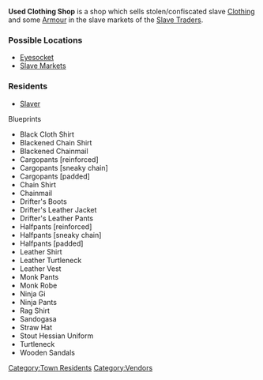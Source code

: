 **Used Clothing Shop** is a shop which sells stolen/confiscated slave
[Clothing](Clothing.md "wikilink") and some [Armour](Armour.md "wikilink") in
the slave markets of the [Slave Traders](03%20-%20Projects%20&%20Wikis/Kenshi/Kenshi%20Wiki/Kenshi%20Wiki%20Template/Slave_Traders.md "wikilink").

### Possible Locations

- [Eyesocket](Eyesocket.md "wikilink")
- [Slave Markets](Slave_Markets.md "wikilink")

### Residents

- [Slaver](Slaver.md "wikilink")

Blueprints

- Black Cloth Shirt
- Blackened Chain Shirt
- Blackened Chainmail
- Cargopants \[reinforced\]
- Cargopants \[sneaky chain\]
- Cargopants \[padded\]
- Chain Shirt
- Chainmail
- Drifter's Boots
- Drifter's Leather Jacket
- Drifter's Leather Pants
- Halfpants \[reinforced\]
- Halfpants \[sneaky chain\]
- Halfpants \[padded\]
- Leather Shirt
- Leather Turtleneck
- Leather Vest
- Monk Pants
- Monk Robe
- Ninja Gi
- Ninja Pants
- Rag Shirt
- Sandogasa
- Straw Hat
- Stout Hessian Uniform
- Turtleneck
- Wooden Sandals

[Category:Town Residents](Category:Town_Residents "wikilink")
[Category:Vendors](Category:Vendors "wikilink")